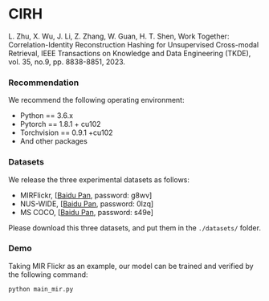 # CIRH
L. Zhu, X. Wu, J. Li, Z. Zhang, W. Guan, H. T. Shen, Work Together: Correlation-Identity Reconstruction Hashing for Unsupervised Cross-modal Retrieval, IEEE Transactions on Knowledge and Data Engineering (TKDE), vol. 35, no.9, pp. 8838-8851, 2023.


### Recommendation
We recommend the following operating environment:
- Python == 3.6.x
- Pytorch == 1.8.1 + cu102
- Torchvision == 0.9.1 +cu102
- And other packages

### Datasets
We release the three experimental datasets as follows:
- MIRFlickr, [[Baidu Pan](https://pan.baidu.com/s/1Hm-BFv0epUpJhHJMPkyKsA), password: g8wv]
- NUS-WIDE, [[Baidu Pan](https://pan.baidu.com/s/1QnjYIp-TD5ucmWgrvJFQwg), password: 0lzq]
- MS COCO, [[Baidu Pan](https://pan.baidu.com/s/1fc2h_ow9RajV1oUdo6c1sw), password: s49e]

Please download this three datasets, and put them in the `./datasets/` folder.


### Demo 
Taking MIR Flickr as an example, our model can be trained and verified by the following command:
```bash
python main_mir.py
```

